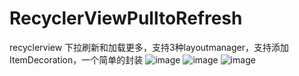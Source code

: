 # RecyclerViewPulltoRefresh
recyclerview 下拉刷新和加载更多，支持3种layoutmanager，支持添加ItemDecoration，一个简单的封装
![image](https://github.com/aiyyz/RecyclerViewPulltoRefresh/blob/master/app/src/main/res/gif/line.gif)
![image](https://github.com/aiyyz/RecyclerViewPulltoRefresh/blob/master/app/src/main/res/gif/grid.gif)
![image](https://github.com/aiyyz/RecyclerViewPulltoRefresh/blob/master/app/src/main/res/gif/stagger.gif)
